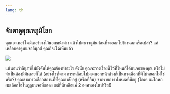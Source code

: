 ```yaml
---
lang: th
---
```





<h2>จับตาดูอุณหภูมิโลก</h2>

คุณเอาเทอร์โมมิเตอร์วางไว้นอกหน้าต่าง แล้วไปตรวจดูมันก่อนที่จะออกไปข้างนอกหรือเปล่า? แค่เหลือบตาดูบนจอลินุกซ์ คุณก็จะได้เห็นแล้ว

<img src="Images/weather.png" />

แน่นอนว่าลินุกซ์ไม่บังคับให้คุณต้องทำอะไร ดังนั้นคุณจะวางเรื่องนี้ไว้ที่ไหนก็ได้บนจอของคุณ หรือไม่จำเป็นต้องมีมันเลยก็ได้ (อย่างไรก็ตาม การเหลือบไปมองนอกหน้าต่างก็เป็นทางเลือกที่ดีไม่หยอกไม่ใช่หรือ?) คุณสามารถเลือกสถานที่ที่คุณอาศัยอยู่ (หรือที่อื่น) จากรายการทั้งหมดที่มีอยู่ (โอเค ผมโกหก ผมเลือกโฮโนลูลูบนจอที่แสดง แต่ที่นี่เหลือแค่ 2 องศาเองในปารีส!)




